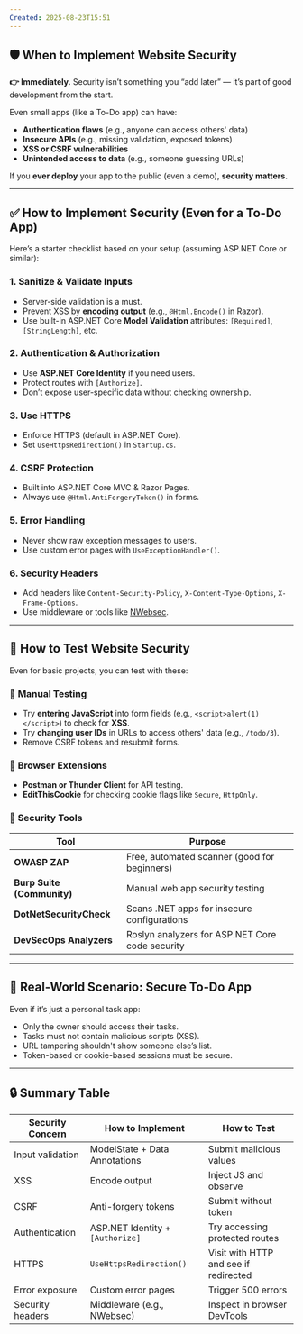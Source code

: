 ```yaml
---
Created: 2025-08-23T15:51
---
```

## 🛡️ **When to Implement Website Security**

**👉 Immediately.** Security isn’t something you “add later” — it’s part of good development from the start.

Even small apps (like a To-Do app) can have:

- **Authentication flaws** (e.g., anyone can access others' data)
- **Insecure APIs** (e.g., missing validation, exposed tokens)
- **XSS or CSRF vulnerabilities**
- **Unintended access to data** (e.g., someone guessing URLs)

If you **ever deploy** your app to the public (even a demo), **security matters.**

---

## ✅ **How to Implement Security (Even for a To-Do App)**

Here’s a starter checklist based on your setup (assuming ASP.NET Core or similar):

### 1. **Sanitize & Validate Inputs**

- Server-side validation is a must.
- Prevent XSS by **encoding output** (e.g., `@Html.Encode()` in Razor).
- Use built-in ASP.NET Core **Model Validation** attributes: `[Required]`, `[StringLength]`, etc.

### 2. **Authentication & Authorization**

- Use **ASP.NET Core Identity** if you need users.
- Protect routes with `[Authorize]`.
- Don’t expose user-specific data without checking ownership.

### 3. **Use HTTPS**

- Enforce HTTPS (default in ASP.NET Core).
- Set `UseHttpsRedirection()` in `Startup.cs`.

### 4. **CSRF Protection**

- Built into ASP.NET Core MVC & Razor Pages.
- Always use `@Html.AntiForgeryToken()` in forms.

### 5. **Error Handling**

- Never show raw exception messages to users.
- Use custom error pages with `UseExceptionHandler()`.

### 6. **Security Headers**

- Add headers like `Content-Security-Policy`, `X-Content-Type-Options`, `X-Frame-Options`.
- Use middleware or tools like [NWebsec](https://github.com/NWebsec/NWebsec).

---

## 🧪 **How to Test Website Security**

Even for basic projects, you can test with these:

### 🔹 **Manual Testing**

- Try **entering JavaScript** into form fields (e.g., `<script>alert(1)</script>`) to check for **XSS**.
- Try **changing user IDs** in URLs to access others' data (e.g., `/todo/3`).
- Remove CSRF tokens and resubmit forms.

### 🔹 **Browser Extensions**

- **Postman or Thunder Client** for API testing.
- **EditThisCookie** for checking cookie flags like `Secure`, `HttpOnly`.

### 🔹 **Security Tools**

|Tool|Purpose|
|---|---|
|**OWASP ZAP**|Free, automated scanner (good for beginners)|
|**Burp Suite (Community)**|Manual web app security testing|
|**DotNetSecurityCheck**|Scans .NET apps for insecure configurations|
|**DevSecOps Analyzers**|Roslyn analyzers for ASP.NET Core code security|

---

## 🎯 Real-World Scenario: Secure To-Do App

Even if it’s just a personal task app:

- Only the owner should access their tasks.
- Tasks must not contain malicious scripts (XSS).
- URL tampering shouldn't show someone else’s list.
- Token-based or cookie-based sessions must be secure.

---

## 🔒 Summary Table

|Security Concern|How to Implement|How to Test|
|---|---|---|
|Input validation|ModelState + Data Annotations|Submit malicious values|
|XSS|Encode output|Inject JS and observe|
|CSRF|Anti-forgery tokens|Submit without token|
|Authentication|ASP.NET Identity + `[Authorize]`|Try accessing protected routes|
|HTTPS|`UseHttpsRedirection()`|Visit with HTTP and see if redirected|
|Error exposure|Custom error pages|Trigger 500 errors|
|Security headers|Middleware (e.g., NWebsec)|Inspect in browser DevTools|